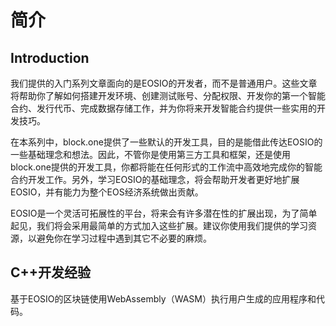 # 简介

## Introduction
我们提供的入门系列文章面向的是EOSIO的开发者，而不是普通用户。这些文章将帮助你了解如何搭建开发环境、创建测试账号、分配权限、开发你的第一个智能合约、发行代币、完成数据存储工作，并为你将来开发智能合约提供一些实用的开发技巧。

在本系列中，block.one提供了一些默认的开发工具，目的是能借此传达EOSIO的一些基础理念和想法。因此，不管你是使用第三方工具和框架，还是使用block.one提供的开发工具，你都将能在任何形式的工作流中高效地完成你的智能合约开发工作。另外，学习EOSIO的基础理念，将会帮助开发者更好地扩展EOSIO，并有能力为整个EOS经济系统做出贡献。

EOSIO是一个灵活可拓展性的平台，将来会有许多潜在性的扩展出现，为了简单起见，我们将会采用最简单的方式加入这些扩展。建议你使用我们提供的学习资源，以避免你在学习过程中遇到其它不必要的麻烦。

## C++开发经验
基于EOSIO的区块链使用WebAssembly（WASM）执行用户生成的应用程序和代码。